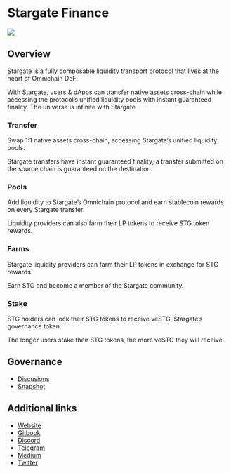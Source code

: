 # Stargate Finance
![](https://i.imgur.com/x3tsP1R.png)

## Overview
Stargate is a fully composable liquidity transport protocol that lives at the heart of Omnichain DeFi

With Stargate, users & dApps can transfer native assets cross-chain while accessing the protocol’s unified liquidity pools with instant guaranteed finality. The universe is infinite with Stargate

### Transfer
Swap 1:1 native assets cross-chain, accessing Stargate’s unified liquidity pools.

Stargate transfers have instant guaranteed finality; a transfer submitted on the source chain is guaranteed on the destination.

### Pools
Add liquidity to Stargate’s Omnichain protocol and earn stablecoin rewards on every Stargate transfer.

Liquidity providers can also farm their LP tokens to receive STG token rewards.

### Farms
Stargate liquidity providers can farm their LP tokens in exchange for STG rewards.

Earn STG and become a member of the Stargate community.

### Stake
STG holders can lock their STG tokens to receive veSTG, Stargate’s governance token.

The longer users stake their STG tokens, the more veSTG they will receive.

## Governance

- [Discusions](https://commonwealth.im/stargatetoken/discussions/Proposals%20)
- [Snapshot](https://snapshot.org/#/stgdao.eth)

## Additional links

* [Website](https://stargate.finance/)
* [Gitbook](https://stargateprotocol.gitbook.io/stargate/)
* [Discord](https://stargate.finance/discord)
* [Telegram](https://t.me/joinchat/LEM0ELklmO1kODdh)
* [Medium](https://medium.com/stargate-official)
* [Twitter](https://twitter.com/StargateFinance)